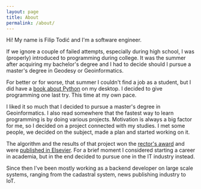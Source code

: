 ```yaml
---
layout: page
title: About
permalink: /about/
---
```


Hi! My name is Filip Todić and I'm a software engineer.

If we ignore a couple of failed attempts, especially during high school, I was (properly) introduced to programming during college. It was the summer after acquiring my bachelor's degree and I had to decide should I pursue a master's degree in Geodesy or Geoinformatics.

For better or for worse, that summer I couldn't find a job as a student, but I did have a [book about Python](http://openbookproject.net/thinkcs/python/english2e/) on my desktop. I decided to give programming one last try. This time at my own pace.

I liked it so much that I decided to pursue a master's degree in Geoinformatics. I also read somewhere that the fastest way to learn programming is by doing various projects. Motivation is always a big factor for me, so I decided on a project connected with my studies. I met some people, we decided on the subject, made a plan and started working on it.

The algorithm and the results of that project won the [rector's award](https://bib.irb.hr/prikazi-rad?rad=713523) and were [published in Elsevier](https://www.sciencedirect.com/science/article/pii/S0968090X16300079). For a brief moment I considered starting a career in academia, but in the end decided to pursue one in the IT industry instead.

Since then I've been mostly working as a backend developer on large scale systems, ranging from the cadastral system, news publishing industry to IoT.
